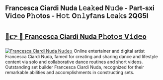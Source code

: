 ## Francesca Ciardi Nuda L𝚎a𝚔ed N𝚞𝚍e - Part-sxi Vi𝚍𝚎o P𝚑𝚘tos - H𝚘𝚝 O𝚗𝚕yf𝚊ns L𝚎a𝚔s 2QG5l

# <h2><a href="http://kfdhaj.oniu.top/?m=Francesca+Ciardi+Nuda">🔗👉 🔴 Francesca Ciardi Nuda P𝚑ot𝚘𝚜 V𝚒d𝚎o</a></h2>

[![Francesca Ciardi Nuda Nu𝚍e𝚜](https://i.imgur.com/0qMVB7G.gif)](http://kfdhaj.oniu.top/?m=Francesca+Ciardi+Nuda)
Online entertainer and digital artist Francesca Ciardi Nuda, famed for creating and sharing dance and lifestyle content via solo and collaborative dance routines and short videos. Outstanding set builder Francesca Ciardi Nuda, recognized for their remarkable abilities and accomplishments in constructing sets.  
